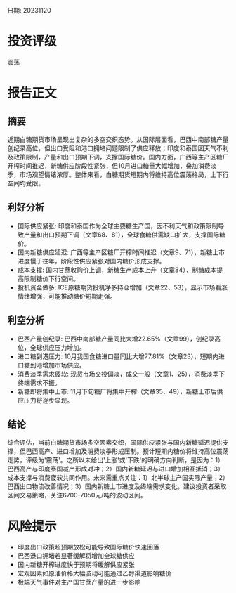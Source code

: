 
日期: 20231120

# 投资评级

震荡

# 报告正文

## 摘要

近期白糖期货市场呈现出复杂的多空交织态势。从国际层面看，巴西中南部糖产量创纪录高位，但出口受阻和港口拥堵问题限制了供应释放；印度和泰国因天气不利及政策限制，产量和出口预期下调，支撑国际糖价。国内方面，广西等主产区糖厂开榨时间推迟，新糖供应阶段性紧张，但10月进口糖量大幅增加，叠加消费淡季，市场观望情绪浓厚。整体来看，白糖期货短期内将维持高位震荡格局，上下行空间均受限。

## 利好分析

* 国际供应紧张: 印度和泰国作为全球主要糖生产国，因不利天气和政策限制导致产量和出口预期下调（文章68、81），全球食糖供需缺口扩大，支撑国际糖价。
* 国内新糖供应延迟: 广西等主产区糖厂开榨时间推迟（文章9、71），新糖上市进度慢于往年，阶段性供应紧张对国内糖价形成支撑。
* 成本支撑: 国内甘蔗收购价上调，新糖生产成本上升（文章84），制糖成本提高限制糖价下行空间。
* 投机资金做多: ICE原糖期货投机净多持仓增加（文章22、53），显示市场看涨情绪增强，可能推动糖价短期走强。

## 利空分析

* 巴西产量创纪录: 巴西中南部糖产量同比大增22.65%（文章99），创纪录高位，全球供应压力增加。
* 进口糖到港压力: 10月我国食糖进口量同比大增77.81%（文章23），短期内进口糖到港增加市场供应。
* 消费淡季需求疲软: 现货市场交投偏淡，成交一般（文章1、25），消费淡季下终端需求不振。
* 新糖即将集中上市: 11月下旬糖厂将集中开榨（文章35、49），新糖上市后供应压力将逐步显现。

## 结论

综合评估，当前白糖期货市场多空因素交织，国际供应紧张与国内新糖延迟提供支撑，但巴西高产、进口增加及消费淡季形成压制。预计短期内糖价将维持高位震荡走势，评级为'震荡'。之所以未给出'上涨'或'下跌'的明确方向判断，是因为：1）巴西高产与印度泰国减产形成对冲；2）国内新糖延迟与进口增加相互抵消；3）成本支撑与消费疲软共同作用。未来需重点关注：1）北半球主产国实际产量；2）巴西出口物流改善情况；3）国内新糖上市进度及终端需求变化。建议投资者采取区间交易策略，关注6700-7050元/吨的波动区间。

# 风险提示

* 印度出口政策超预期放松可能导致国际糖价快速回落
* 巴西港口拥堵若显著缓解将增加全球糖供应
* 国内新糖开榨进度快于预期将缓解供应紧张
* 宏观因素如原油价格大幅波动可能通过乙醇渠道影响糖价
* 极端天气事件对主产国甘蔗产量的进一步影响
